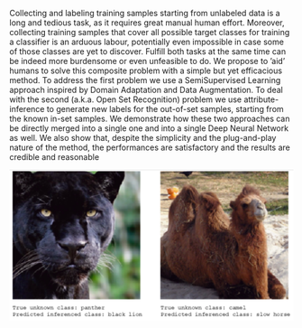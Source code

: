 Collecting and labeling training samples starting from
unlabeled data is a long and tedious task, as it requires
great manual human effort. Moreover, collecting training
samples that cover all possible target classes for training
a classifier is an arduous labour, potentially even impossible in case some of those classes are yet to discover. Fulfill
both tasks at the same time can be indeed more burdensome
or even unfeasible to do. We propose to ’aid’ humans to
solve this composite problem with a simple but yet efficacious method. To address the first problem we use a SemiSupervised Learning approach inspired by Domain Adaptation and Data Augmentation. To deal with the second (a.k.a.
Open Set Recognition) problem we use attribute-inference
to generate new labels for the out-of-set samples, starting
from the known in-set samples. We demonstrate how these
two approaches can be directly merged into a single one and
into a single Deep Neural Network as well. We also show
that, despite the simplicity and the plug-and-play nature of
the method, the performances are satisfactory and the results are credible and reasonable

![Results](/results.jpg)
